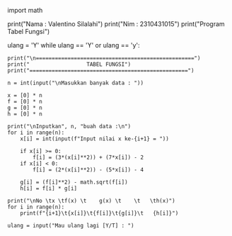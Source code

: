 import math

print("Nama : Valentino Silalahi")
print("Nim  : 2310431015")
print("Program Tabel Fungsi")

ulang = 'Y'
while ulang == 'Y' or ulang == 'y':

    print("\n==================================================")
    print("                  TABEL FUNGSI")
    print("==================================================")

    n = int(input("\nMasukkan banyak data : "))

    x = [0] * n
    f = [0] * n
    g = [0] * n
    h = [0] * n

    print("\nInputkan", n, "buah data :\n")
    for i in range(n):
        x[i] = int(input(f"Input nilai x ke-{i+1} = "))

        if x[i] >= 0:
            f[i] = (3*(x[i]**2)) + (7*x[i]) - 2
        if x[i] < 0:
            f[i] = (2*(x[i]**2)) - (5*x[i]) - 4

        g[i] = (f[i]**2) - math.sqrt(f[i])
        h[i] = f[i] * g[i]

    print("\nNo \tx \tf(x) \t    g(x) \t    \t   \th(x)")
    for i in range(n):
        print(f"{i+1}\t{x[i]}\t{f[i]}\t{g[i]}\t   {h[i]}")

    ulang = input("Mau ulang lagi [Y/T] : ")
